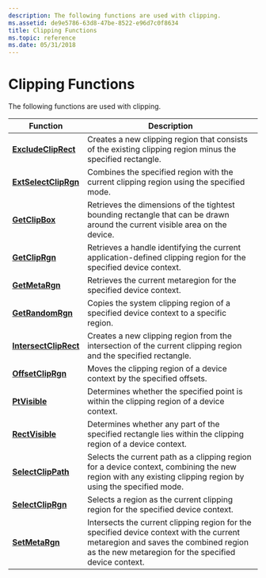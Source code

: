 ```yaml
---
description: The following functions are used with clipping.
ms.assetid: de9e5786-63d8-47be-8522-e96d7c0f8634
title: Clipping Functions
ms.topic: reference
ms.date: 05/31/2018
---
```


# Clipping Functions

The following functions are used with clipping.



| Function                                       | Description                                                                                                                                                                               |
|------------------------------------------------|-------------------------------------------------------------------------------------------------------------------------------------------------------------------------------------------|
| [**ExcludeClipRect**](/windows/desktop/api/Wingdi/nf-wingdi-excludecliprect)     | Creates a new clipping region that consists of the existing clipping region minus the specified rectangle.                                                                                |
| [**ExtSelectClipRgn**](/windows/desktop/api/Wingdi/nf-wingdi-extselectcliprgn)   | Combines the specified region with the current clipping region using the specified mode.                                                                                                  |
| [**GetClipBox**](/windows/desktop/api/Wingdi/nf-wingdi-getclipbox)               | Retrieves the dimensions of the tightest bounding rectangle that can be drawn around the current visible area on the device.                                                              |
| [**GetClipRgn**](/windows/desktop/api/Wingdi/nf-wingdi-getcliprgn)               | Retrieves a handle identifying the current application-defined clipping region for the specified device context.                                                                          |
| [**GetMetaRgn**](/windows/desktop/api/Wingdi/nf-wingdi-getmetargn)               | Retrieves the current metaregion for the specified device context.                                                                                                                        |
| [**GetRandomRgn**](/windows/desktop/api/Wingdi/nf-wingdi-getrandomrgn)           | Copies the system clipping region of a specified device context to a specific region.                                                                                                     |
| [**IntersectClipRect**](/windows/desktop/api/Wingdi/nf-wingdi-intersectcliprect) | Creates a new clipping region from the intersection of the current clipping region and the specified rectangle.                                                                           |
| [**OffsetClipRgn**](/windows/desktop/api/Wingdi/nf-wingdi-offsetcliprgn)         | Moves the clipping region of a device context by the specified offsets.                                                                                                                   |
| [**PtVisible**](/windows/desktop/api/Wingdi/nf-wingdi-ptvisible)                 | Determines whether the specified point is within the clipping region of a device context.                                                                                                 |
| [**RectVisible**](/windows/desktop/api/Wingdi/nf-wingdi-rectvisible)             | Determines whether any part of the specified rectangle lies within the clipping region of a device context.                                                                               |
| [**SelectClipPath**](/windows/desktop/api/Wingdi/nf-wingdi-selectclippath)       | Selects the current path as a clipping region for a device context, combining the new region with any existing clipping region by using the specified mode.                               |
| [**SelectClipRgn**](/windows/desktop/api/Wingdi/nf-wingdi-selectcliprgn)         | Selects a region as the current clipping region for the specified device context.                                                                                                         |
| [**SetMetaRgn**](/windows/desktop/api/Wingdi/nf-wingdi-setmetargn)               | Intersects the current clipping region for the specified device context with the current metaregion and saves the combined region as the new metaregion for the specified device context. |



 

 

 



